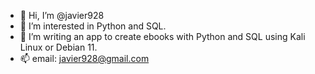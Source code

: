 - 👋 Hi, I’m @javier928
- 👀 I’m interested in Python and SQL.
- 🌱 I’m writing an app to create ebooks with Python and SQL using Kali Linux or Debian 11.
- 📫 email: javier928@gmail.com

<!---
javier928/javier928 is a ✨ special ✨ repository because its `README.md` (this file) appears on your GitHub profile.
You can click the Preview link to take a look at your changes.
--->
